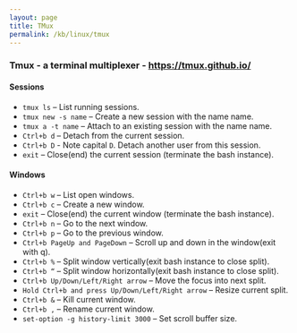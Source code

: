 ```yaml
---
layout: page
title: TMux
permalink: /kb/linux/tmux
---
```


### Tmux - a terminal multiplexer - https://tmux.github.io/

#### Sessions

- `tmux ls` – List running sessions.
- `tmux new -s name` – Create a new session with the name name.
- `tmux a -t name` – Attach to an existing session with the name name.
- `Ctrl+b d` – Detach from the current session.
- `Ctrl+b D` - Note capital `D`. Detach another user from this session.
- `exit` – Close(end) the current session (terminate the bash instance).

#### Windows

- `Ctrl+b w` – List open windows.
- `Ctrl+b c` – Create a new window.
- `exit` – Close(end) the current window (terminate the bash instance).
- `Ctrl+b n` – Go to the next window.
- `Ctrl+b p` – Go to the previous window.
- `Ctrl+b PageUp and PageDown` – Scroll up and down in the window(exit with q).
- `Ctrl+b %` – Split window vertically(exit bash instance to close split).
- `Ctrl+b “` – Split window horizontally(exit bash instance to close split).
- `Ctrl+b Up/Down/Left/Right arrow` – Move the focus into next split.
- `Hold Ctrl+b and press Up/Down/Left/Right arrow` – Resize current split.
- `Ctrl+b &` – Kill current window.
- `Ctrl+b ,` – Rename current window.
- `set-option -g history-limit 3000` – Set scroll buffer size.
